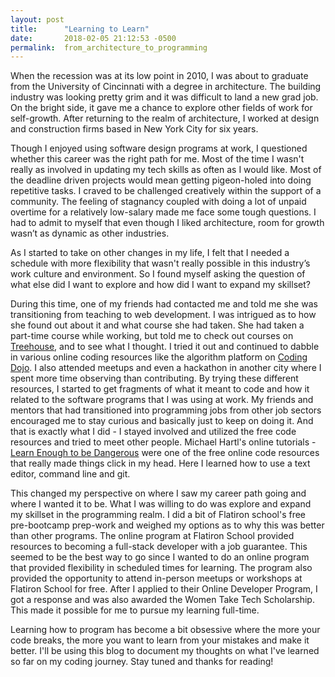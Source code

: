 ```yaml
---
layout: post
title:      "Learning to Learn"
date:       2018-02-05 21:12:53 -0500
permalink:  from_architecture_to_programming
---
```


When the recession was at its low point in 2010,  I was about to graduate from the University of Cincinnati with a degree in architecture. The building industry was looking pretty grim and it was difficult to land a new grad job. On the bright side, it gave me a chance to explore other fields of work for self-growth. After returning to the realm of architecture, I worked at design and construction firms based in New York City for six years. 

Though I enjoyed using software design programs at work, I questioned whether this career was the right path for me. Most of the time I wasn't really as involved in updating my tech skills as often as I would like. Most of the deadline driven projects would mean getting pigeon-holed into doing repetitive tasks.  I craved to be challenged creatively within the support of a community. The feeling of stagnancy coupled with doing a lot of unpaid overtime for a relatively low-salary made me face some tough questions. I had to admit to myself that even though I liked architecture, room for growth wasn’t as dynamic as other industries. 

As I started to take on other changes in my life, I felt that I needed a schedule with more flexibility that wasn't really possible in this industry’s work culture and environment. So I found myself asking the question of what else did I want to explore and how did I want to expand my skillset? 

During this time, one of my friends had contacted me and told me she was transitioning from teaching to web development. I was intrigued as to how she found out about it and what course she had taken. She had taken a part-time course while working, but told me to check out courses on [Treehouse](https://teamtreehouse.com/), and to see what I thought. I tried it out and continued to dabble in various online coding resources like the algorithm platform on [Coding Dojo](http://algorithm.codingdojo.com/). I also attended meetups and even a hackathon in another city where I spent more time observing than contributing. By trying these different resources, I started to get fragments of what it meant to code and how it related to the software programs that I was using at work. My friends and mentors that had transitioned into programming jobs from other job sectors encouraged me to stay curious and basically just to keep on doing it. And that is exactly what I did - I stayed involved and utilized the free code resources and tried to meet other people. Michael Hartl's online tutorials -  [Learn Enough to be Dangerous](https://www.learnenough.com/) were one of the free online code resources that really made things click in my head. Here I learned how to use a text editor, command line and git.  

This changed my perspective on where I saw my career path going and where I wanted it to be. What I was willing to do was explore and expand my skillset in the programming realm. I did a bit of Flatiron school's free pre-bootcamp prep-work and weighed my options as to why this was better than other programs. The online program at Flatiron School provided resources to becoming a full-stack developer with a job guarantee. This seemed to be the best way to go since I wanted to do an online program that provided flexibility in scheduled times for learning. The program also provided the opportunity to attend in-person meetups or workshops at Flatiron School for free. After I applied to their Online Developer Program, I got a response and was also awarded the Women Take Tech Scholarship. This made it possible for me to pursue my learning full-time. 

Learning how to program has become a bit obsessive where the more your code breaks, the more you want to learn from your mistakes and make it better. I'll be using this blog to document my thoughts on what I've learned so far on my coding journey. Stay tuned and thanks for reading!
